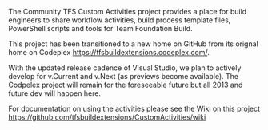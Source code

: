 The Community TFS Custom Activities project provides a place for build engineers to share workflow activities, build process template files, PowerShell scripts and tools for Team Foundation Build.

This project has been transitioned to a new home on GitHub from its orignal home on Codeplex https://tfsbuildextensions.codeplex.com/. 

With the updated release cadence of Visual Studio, we plan to actively develop for v.Current and v.Next (as previews become available). The Codpelex project will remain for the foreseeable future but all 2013 and future dev will happen here.

For documentation on using the activities please see the Wiki on this project https://github.com/tfsbuildextensions/CustomActivities/wiki

